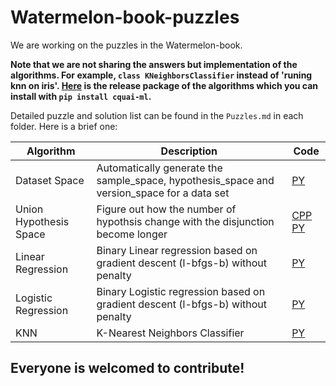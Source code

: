 # Watermelon-book-puzzles

We are working on the puzzles in the Watermelon-book.

**Note that we are not sharing the answers but implementation of the algorithms. For example, `class KNeighborsClassifier` instead of 'runing knn on iris'. [Here](https://github.com/CQU-AI/ML-Algorithm) is the release package of the algorithms which you can install with `pip install cquai-ml`.**

Detailed puzzle and solution list can be found in the `Puzzles.md` in each folder. Here is a brief one:

|Algorithm|Description|Code|
|---|---|---|
|Dataset Space|Automatically generate the sample_space, hypothesis_space and version_space for a data set|[PY](./Chapter-01/DatasetSpace.py)|
|Union Hypothesis Space|Figure out how the number of hypothsis change with the disjunction become longer|[CPP](./Chapter-01/UnionHypothesisSpace.cpp) [PY](./Chapter-01/UnionHypothesisSpace.py)|
|Linear Regression|Binary Linear regression based on gradient descent (l-bfgs-b) without penalty|[PY](./Chapter-03/LinearRegression.py)
|Logistic Regression|Binary Logistic regression based on gradient descent (l-bfgs-b) without penalty|[PY](./Chapter-03/LogisticRegression.py)
|KNN| K-Nearest Neighbors Classifier |[PY](./Chapter-10/knn.py)


## Everyone is welcomed to contribute!
